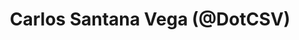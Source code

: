 ---
title: Carlos Santana Vega (@DotCSV)
image: images/dotcsv.png
description: Carlos Santana Vega, conocido como @DotCSV, es un experto en inteligencia artificial y aprendizaje automático. A través de su canal de YouTube y otras plataformas, explica conceptos complejos de AI y machine learning de una forma didáctica y fácil de entender.
alt: Imagen de Midudev
---